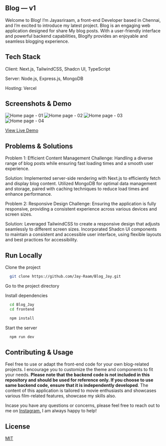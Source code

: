 ## Blog — v1

Welcome to Blog! I’m Jayasriraam, a front-end Developer based in Chennai, and I’m excited to introduce my latest project. 
Blog is an engaging web application designed for share My blog posts. 
With a user-friendly interface and powerful backend capabilities, Blogify provides an enjoyable and seamless blogging experience.

## Tech Stack

Client: Next.js, TailwindCSS, Shadcn UI, TypeScript

Server: Node.js, Express.js, MongoDB

Hosting: Vercel

## Screenshots & Demo

<img src="https://mir-s3-cdn-cf.behance.net/project_modules/fs/b2cc65208546921.66f24dc43f382.png" alt="Home page - 01" /> 
<img src="https://mir-s3-cdn-cf.behance.net/project_modules/fs/c80bc7208546921.66f24dc43f918.png" alt="Home page - 02" /> 
<img src="https://mir-s3-cdn-cf.behance.net/project_modules/fs/6cae70208546921.66f24e6aa38e7.png" alt="Home page - 03" />
<img src="https://mir-s3-cdn-cf.behance.net/project_modules/fs/e5cfee208546921.66f24dc43ec0c.png" alt="Home page - 04" /> 

[View Live Demo](https://blog-jay.vercel.app/)


## Problems & Solutions

Problem 1: Efficient Content Management
Challenge: Handling a diverse range of blog posts while ensuring fast loading times and a smooth user experience.

Solution: Implemented server-side rendering with Next.js to efficiently fetch and display blog content. 
Utilized MongoDB for optimal data management and storage, paired with caching techniques to reduce load times and enhance performance.

Problem 2: Responsive Design
Challenge: Ensuring the application is fully responsive, providing a consistent experience across various devices and screen sizes.

Solution: Leveraged TailwindCSS to create a responsive design that adjusts seamlessly to different screen sizes. 
Incorporated Shadcn UI components to maintain a consistent and accessible user interface, using flexible layouts and best practices for accessibility.


## Run Locally

Clone the project

```bash
  git clone https://github.com/Jay-Raam/Blog_Jay.git
```

Go to the project directory

Install dependencies

```bash
  cd Blog_Jay
  cd frontend
```

```bash
  npm install
```

Start the server

```bash
  npm run dev
```

## Contributing & Usage

Feel free to use or adapt the front-end code for your own blog-related projects. I encourage you to customize the theme and components to fit your needs. 
**Please note that the backend code is not included in this repository and should be used for reference only. If you choose to use same backend code, ensure that it is independently developed**. 
The content of this application is tailored to movie enthusiasts and showcases various film-related features, showcase my skills also.

Incase you have any questions or concerns, please feel free to reach out to me on [Instagram.](https://www.instagram.com/_ivanjay_/) I am always happy to help!


## License

[MIT](https://choosealicense.com/licenses/mit/)

